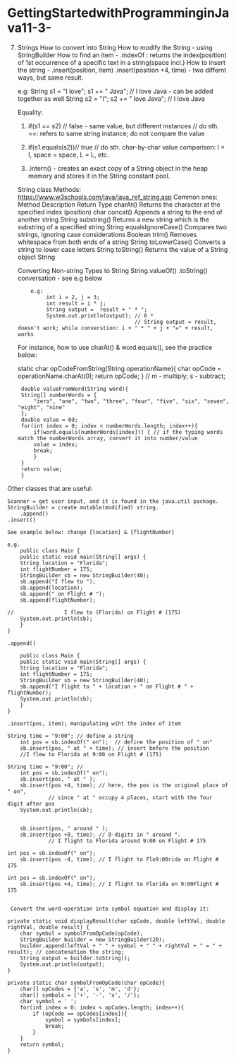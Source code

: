 # GettingStartedwithProgramminginJava11-3-

7. Strings 
How to convert into String
How to modify the String - using StringBuilder
How to find an item - .indexOf  : returns the index(position) of 1st occurrence of a specific text in a string(space incl.)
How to insert the string - .insert(position, item)
			   .insert(position +4, time)		- two differnt ways, but same result.

    e.g:
    String s1 = "I love";
    s1 += " Java"; // I love Java - can be added together as well
    String s2 = "I";
    s2 += " love Java"; // I love Java 
    
    Equality:
    
    1) if(s1 == s2) // false - same value, but different instances
        // do sth.
        ==: refers to same string instance; do not compare the value
        
    2) if(s1.equals(s2))// true
        // do sth.
        char-by-char value comparison: I = I, space = space, L = L, etc.
        
    3) .intern() - creates an exact copy of a String object in the heap memory and stores it in the String constant pool.
    
    String class Methods: https://www.w3schools.com/java/java_ref_string.asp
    Common ones: 
                 Method	    	Description		Return Type
                 charAt()		Returns the character at the specified index (position)		char
                 concat()		Appends a string to the end of another string	String
                 substring()		Returns a new string which is the substring of a specified string		String
                equalsIgnoreCase()		Compares two strings, ignoring case considerations	Boolean
                trim()	Removes whitespace from both ends of a string	String
                toLowerCase()	Converts a string to lower case letters		String
                toString()	Returns the value of a String object		String
		
     Converting Non-string Types to String
            String.valueOf()
            .toString()
            conversation - see e.g below
            
           e.g:
                int i = 2, j = 3;
                int result = i * j;
                String output =  result + " * ";
                System.out.println(output); // 6 *
                                            // String output = result, doesn't work; while converstion: i + " * " + j + "=" + result, works 
	
     For instance, how to use charAt() & word.equals(), see the practice below:
	
	static char opCodeFromString(String operationName){
		char opCode = operationName.charAt(0);
		return opCode;
	    } // m - multiply; s - subtract;

	    double valueFromWord(String word){
		String[] numberWords = {
			"zero", "one", "two", "three", "four", "five", "six", "seven", "eight", "nine"
		};
		double value = 0d;
		for(int index = 0; index < numberWords.length; index++){
		    if(word.equals(numberWords[index])) { // if the typing words match the numberWords array, convert it into number/value
			value = index;
			break;
		    }
		}
		return value;
	    }
	
	
Other classes that are useful:

    Scanner = get user input, and it is found in the java.util package. 
    StringBuilder = create mutable(modified) string. 
    	.append()
	.insert()
    
    See example below: change [location] & [flightNumber]
    
    e.g.
	    public class Main {
	    public static void main(String[] args) {
		String location = "Florida";
		int flightNumber = 175;
		StringBuilder sb = new StringBuilder(40);
		sb.append("I flew to ");
		sb.append(location);
		sb.append(" on Flight # ");
		sb.append(flightNumber);

	//                I flew to (Florida) on Flight # (175)
		System.out.println(sb);
	    }
	}

	.append()
	
	    public class Main {
	    public static void main(String[] args) {
		String location = "Florida";
		int flightNumber = 175;
		StringBuilder sb = new StringBuilder(40);
		sb.append("I flight to " + location + " on Flight # " + flightNumber);
		System.out.println(sb);
	    }
	}
	
	.insert(pos, item); manipulating wiht the index of item
	
	String time = "9:00"; // define a string
        int pos = sb.indexOf(" on");  // define the position of " on"
        sb.insert(pos, " at " + time); // insert before the position
		//I flew to Florida at 9:00 on Flight # (175)
	
	String time = "9:00"; //
        int pos = sb.indexOf(" on");  
        sb.insert(pos, " at " );
        sb.insert(pos +4, time); // here, the pos is the original place of " on", 
				 // since " at " occupy 4 places, start with the four digit after pos
        System.out.println(sb);
	
	 
        sb.insert(pos, " around " );
        sb.insert(pos +8, time); // 8-digits in " around ".
				 // I flight to Florida around 9:00 on Flight # 175
	
	int pos = sb.indexOf(" on");  
        sb.insert(pos -4, time); // I flight to Flo9:00rida on Flight # 175
	
	int pos = sb.indexOf(" on");  
        sb.insert(pos +4, time); // I flight to Florida on 9:00Flight # 175
	
	
     Convert the word-operation into symbol equation and display it: 
	
	private static void displayResult(char opCode, double leftVal, double rightVal, double result) {
        char symbol = symbolFromOpCode(opCode);
        StringBuilder builder = new StringBuilder(20);
        builder.append(leftVal + " " + symbol + " " + rightVal + " = " + result); // concatenation the string;
        String output = builder.toString();
        System.out.println(output);
    }

    private static char symbolFromOpCode(char opCode){
        char[] opCodes = {'a', 's', 'm', 'd'};
        char[] symbols = {'+', '-', 'x', '/'};
        char symbol = ' ';
        for(int index = 0; index < opCodes.length; index++){
            if (opCode == opCodes[index]){
                symbol = symbols[index];
                break;
            }
        }
        return symbol;
    } 
